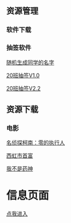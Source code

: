 ## 资源管理
### 软件下载
<h3 id="抽签软件">抽签软件</h3>

<p><a href="https://www.lanzous.com/i29zthc">随机生成同学的名字</a></p>

<p><a href="https://www.lanzous.com/i29ztej">20班抽签V1.0</a></p>

<p><a href="https://www.lanzous.com/i2a2gje">20班抽签V2.2</a></p>

<h2 id="资源下载">资源下载</h2>

<h3 id="电影">电影</h3>

<p><a href="http://dl196.80s.im:920/1810/名侦探柯南：零的执行人/名侦探柯南：零的执行人.mp4">名侦探柯南：零的执行人</a></p>

<p><a href="http://dl518.80s.im:920/1811/西虹市首富/西虹市首富.mp4">西虹市首富</a></p>

<p><a href="http://dl318.80s.im:920/1811/我不是药神/我不是药神.mp4">我不是药神</a></p>

<h1 id="信息页面">信息页面</h1>

<p><a href="http://langjiapeng.github.io/page/xinxi">点我进入</a></p>


